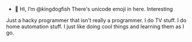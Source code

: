 - 👋 Hi, I’m @kingdogfish
There's unicode emoji in here. Interesting

Just a hacky programmer that isn't really a programmer. I do TV stuff. I do home automation stuff. I just like doing cool things and learning them as I go.


<!---
kingdogfish/kingdogfish is a ✨ special ✨ repository because its `README.md` (this file) appears on your GitHub profile.
You can click the Preview link to take a look at your changes.
--->
